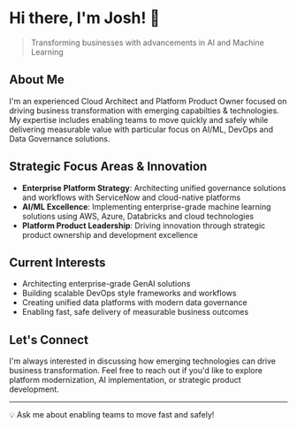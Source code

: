 # Hi there, I'm Josh! 👋

> Transforming businesses with advancements in AI and Machine Learning

## About Me

I'm an experienced Cloud Architect and Platform Product Owner focused on driving business transformation with emerging capabilties & technologies.  My expertise includes enabling teams to move quickly and safely while delivering measurable value with particular focus on AI/ML, DevOps and Data Governance solutions.

## Strategic Focus Areas & Innovation

- **Enterprise Platform Strategy**: Architecting unified governance solutions and workflows with ServiceNow and cloud-native platforms
- **AI/ML Excellence**: Implementing enterprise-grade machine learning solutions using AWS, Azure, Databricks and cloud technologies
- **Platform Product Leadership**: Driving innovation through strategic product ownership and development excellence

## Current Interests

- Architecting enterprise-grade GenAI solutions
- Building scalable DevOps style frameworks and workflows
- Creating unified data platforms with modern data governance
- Enabling fast, safe delivery of measurable business outcomes

## Let's Connect

I'm always interested in discussing how emerging technologies can drive business transformation. Feel free to reach out if you'd like to explore platform modernization, AI implementation, or strategic product development.

---

💡 Ask me about enabling teams to move fast and safely!